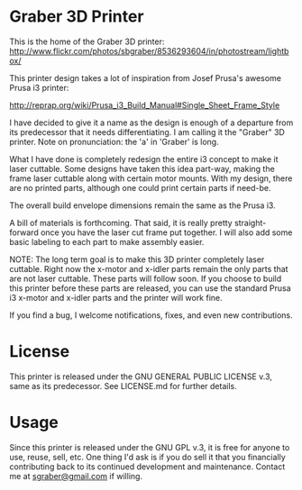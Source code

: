 ﻿Graber 3D Printer
=================

This is the home of the Graber 3D printer: http://www.flickr.com/photos/sbgraber/8536293604/in/photostream/lightbox/

This printer design takes a lot of inspiration from Josef Prusa's awesome 
Prusa i3 printer:

http://reprap.org/wiki/Prusa_i3_Build_Manual#Single_Sheet_Frame_Style

I have decided to give it a name as the design is enough of a departure from its predecessor
that it needs differentiating. I am calling it the "Graber" 3D printer. Note on
pronunciation: the 'a' in 'Graber' is long.

What I have done is completely redesign the entire i3 concept to make it laser 
cuttable.  Some designs have taken this idea part-way, making the frame laser
cuttable along with certain motor mounts. With my design, there are no printed
parts, although one could print certain parts if need-be.  

The overall build envelope dimensions remain the same as the Prusa i3.

A bill of materials is forthcoming. That said, it is really pretty straight-forward
once you have the laser cut frame put together. I will also add some basic labeling
to each part to make assembly easier.

NOTE: The long term goal is to make this 3D printer completely laser cuttable.
Right now the x-motor and x-idler parts remain the only parts that are not
laser cuttable. These parts will follow soon.  If you choose to build this printer
before these parts are released, you can use the standard Prusa i3 x-motor and x-idler
parts and the printer will work fine.

If you find a bug, I welcome notifications, fixes, and even new contributions.

License
=======

This printer is released under the GNU GENERAL PUBLIC LICENSE v.3, same as its
predecessor.  See LICENSE.md for further details.

Usage
=====

Since this printer is released under the GNU GPL v.3, it is free for anyone to use,
reuse, sell, etc.  One thing I'd ask is if you do sell it that you 
financially contributing back to its continued development and maintenance. 
Contact me at sgraber@gmail.com if willing.
